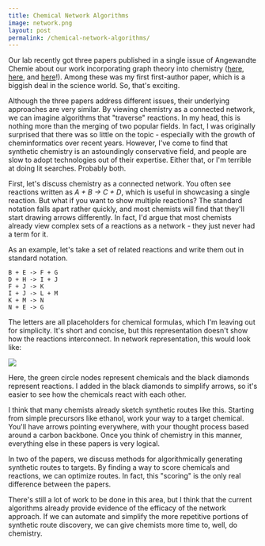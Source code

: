 ```yaml
---
title: Chemical Network Algorithms
image: network.png
layout: post
permalink: /chemical-network-algorithms/
---
```


Our lab recently got three papers published in a single issue of Angewandte Chemie
about our work incorporating graph theory into chemistry ([here](http://onlinelibrary.wiley.com/doi/10.1002/anie.201202155/abstract),
[here](http://onlinelibrary.wiley.com/doi/10.1002/anie.201202209/abstract), and
[here](http://onlinelibrary.wiley.com/doi/10.1002/anie.201202210/abstract)!).
Among these was my first first-author paper, which is a biggish deal in the science
world. So, that's exciting.

Although the three papers address different issues, their underlying approaches
are very similar. By viewing chemistry as a connected network, we can imagine
algorithms that "traverse" reactions. In my head, this is nothing more than the
merging of two popular fields. In fact, I was originally surprised that there was
so little on the topic - especially with the growth of cheminformatics over recent
years. However, I've come to find that synthetic chemistry is an astoundingly
conservative field, and people are slow to adopt technologies out of their expertise.
Either that, or I'm terrible at doing lit searches. Probably both.

First, let's discuss chemistry as a connected network. You often see reactions
written as *A + B -> C + D*, which is useful in showcasing a single reaction. But
what if you want to show multiple reactions? The standard notation falls apart
rather quickly, and most chemists will find that they'll start drawing arrows
differently. In fact, I'd argue that most chemists already view complex sets of
a reactions as a network - they just never had a term for it.

As an example, let's take a set of related reactions and write them out in standard
notation.

```
B + E -> F + G
D + H -> I + J
F + J -> K
I + J -> L + M
K + M -> N
N + E -> G
```

The letters are all placeholders for chemical formulas, which I'm leaving out
for simplicity. It's short and concise, but this representation doesn't show how
the reactions interconnect. In network representation, this would look like:

![](/img/network.png)

Here, the green circle nodes represent chemicals and the black diamonds represent
reactions. I added in the black diamonds to simplify arrows, so it's easier to
see how the chemicals react with each other.

I think that many chemists already sketch synthetic routes like this. Starting
from simple precursors like ethanol, work your way to a target chemical. You'll
have arrows pointing everywhere, with your thought process based around a carbon
backbone. Once you think of chemistry in this manner, everything else in these
papers is very logical.

In two of the papers, we discuss methods for algorithmically generating synthetic
routes to targets. By finding a way to score chemicals and reactions, we can optimize
routes. In fact, this "scoring" is the only real difference between the papers.

There's still a lot of work to be done in this area, but I think that the current
algorithms already provide evidence of the efficacy of the network approach. If we
can automate and simplify the more repetitive portions of synthetic route discovery,
we can give chemists more time to, well, do chemistry.
